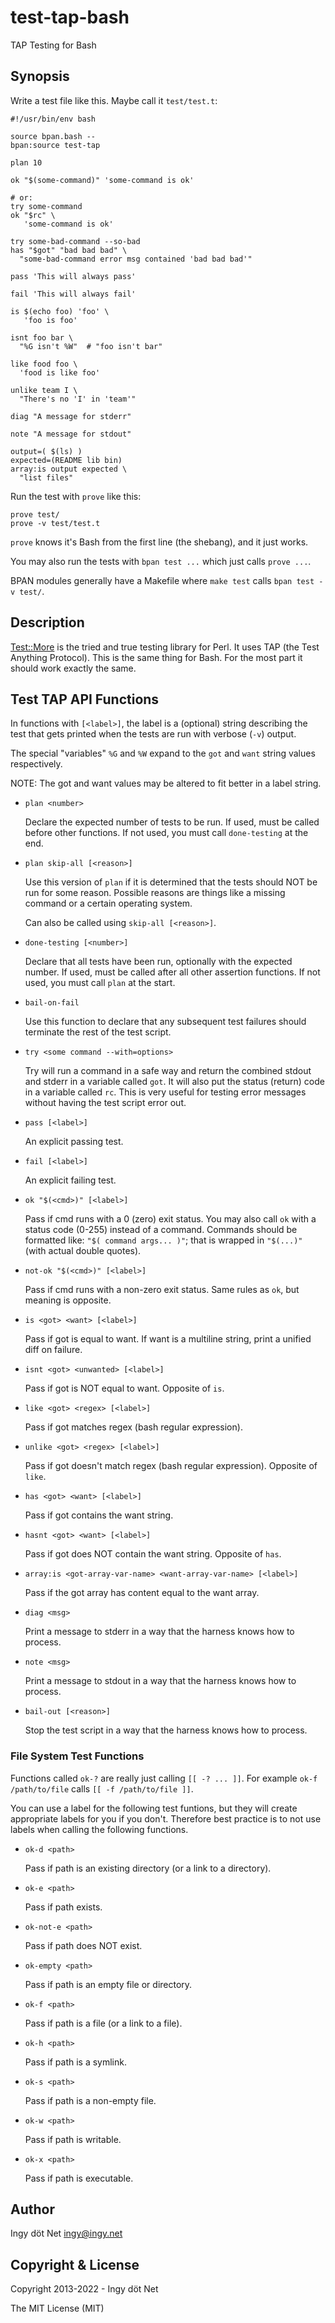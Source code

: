 test-tap-bash
==============

TAP Testing for Bash


## Synopsis

Write a test file like this.
Maybe call it `test/test.t`:
```
#!/usr/bin/env bash

source bpan.bash --
bpan:source test-tap

plan 10

ok "$(some-command)" 'some-command is ok'

# or:
try some-command
ok "$rc" \
   'some-command is ok'

try some-bad-command --so-bad
has "$got" "bad bad bad" \
  "some-bad-command error msg contained 'bad bad bad'"

pass 'This will always pass'

fail 'This will always fail'

is $(echo foo) 'foo' \
   'foo is foo'

isnt foo bar \
  "%G isn't %W"  # "foo isn't bar"

like food foo \
  'food is like foo'

unlike team I \
  "There's no 'I' in 'team'"

diag "A message for stderr"

note "A message for stdout"

output=( $(ls) )
expected=(README lib bin)
array:is output expected \
  "list files"
```

Run the test with `prove` like this:
```
prove test/
prove -v test/test.t
```

`prove` knows it's Bash from the first line (the shebang), and it just works.

You may also run the tests with `bpan test ...` which just calls `prove ...`.

BPAN modules generally have a Makefile where `make test` calls `bpan test -v
test/`.


## Description

[Test::More](https://metacpan.org/pod/Test::More) is the tried and true testing
library for Perl.
It uses TAP (the Test Anything Protocol).
This is the same thing for Bash.
For the most part it should work exactly the same.


## Test TAP API Functions

In functions with `[<label>]`, the label is a (optional) string describing the
test that gets printed when the tests are run with verbose (`-v`) output.

The special "variables" `%G` and `%W` expand to the `got` and `want` string
values respectively.

NOTE: The got and want values may be altered to fit better in a label string.

* `plan <number>`

  Declare the expected number of tests to be run.
  If used, must be called before other functions.
  If not used, you must call `done-testing` at the end.

* `plan skip-all [<reason>]`

  Use this version of `plan` if it is determined that the tests should NOT be
  run for some reason.
  Possible reasons are things like a missing command or a certain operating
  system.

  Can also be called using `skip-all [<reason>]`.

* `done-testing [<number>]`

  Declare that all tests have been run, optionally with the expected number.
  If used, must be called after all other assertion functions.
  If not used, you must call `plan` at the start.

* `bail-on-fail`

  Use this function to declare that any subsequent test failures should
  terminate the rest of the test script.

* `try <some command --with=options>`

  Try will run a command in a safe way and return the combined stdout and
  stderr in a variable called `got`.
  It will also put the status (return) code in a variable called `rc`.
  This is very useful for testing error messages without having the test script
  error out.

* `pass [<label>]`

  An explicit passing test.

* `fail [<label>]`

  An explicit failing test.

* `ok "$(<cmd>)" [<label>]`

  Pass if cmd runs with a 0 (zero) exit status.
  You may also call `ok` with a status code (0-255) instead of a command.
  Commands should be formatted like: `"$( command args... )"`; that is wrapped
  in `"$(...)"` (with actual double quotes).

* `not-ok "$(<cmd>)" [<label>]`

  Pass if cmd runs with a non-zero exit status.
  Same rules as `ok`, but meaning is opposite.

* `is <got> <want> [<label>]`

  Pass if got is equal to want.
  If want is a multiline string, print a unified diff on failure.

* `isnt <got> <unwanted> [<label>]`

  Pass if got is NOT equal to want.
  Opposite of `is`.

* `like <got> <regex> [<label>]`

  Pass if got matches regex (bash regular expression).

* `unlike <got> <regex> [<label>]`

  Pass if got doesn't match regex (bash regular expression).
  Opposite of `like`.

* `has <got> <want> [<label>]`

  Pass if got contains the want string.

* `hasnt <got> <want> [<label>]`

  Pass if got does NOT contain the want string.
  Opposite of `has`.

* `array:is <got-array-var-name> <want-array-var-name> [<label>]`

  Pass if the got array has content equal to the want array.

* `diag <msg>`

  Print a message to stderr in a way that the harness knows how to process.

* `note <msg>`

  Print a message to stdout in a way that the harness knows how to process.

* `bail-out [<reason>]`

  Stop the test script in a way that the harness knows how to process.

### File System Test Functions

Functions called `ok-?` are really just calling `[[ -? ... ]]`.
For example `ok-f /path/to/file` calls `[[ -f /path/to/file ]]`.

You can use a label for the following test funtions, but they will create
appropriate labels for you if you don't.
Therefore best practice is to not use labels when calling the following
functions.

* `ok-d <path>`

  Pass if path is an existing directory (or a link to a directory).

* `ok-e <path>`

  Pass if path exists.

* `ok-not-e <path>`

  Pass if path does NOT exist.

* `ok-empty <path>`

  Pass if path is an empty file or directory.

* `ok-f <path>`

  Pass if path is a file (or a link to a file).

* `ok-h <path>`

  Pass if path is a symlink.

* `ok-s <path>`

  Pass if path is a non-empty file.

* `ok-w <path>`

  Pass if path is writable.

* `ok-x <path>`

  Pass if path is executable.

## Author

Ingy döt Net <ingy@ingy.net>


## Copyright & License

Copyright 2013-2022 - Ingy döt Net

The MIT License (MIT)
